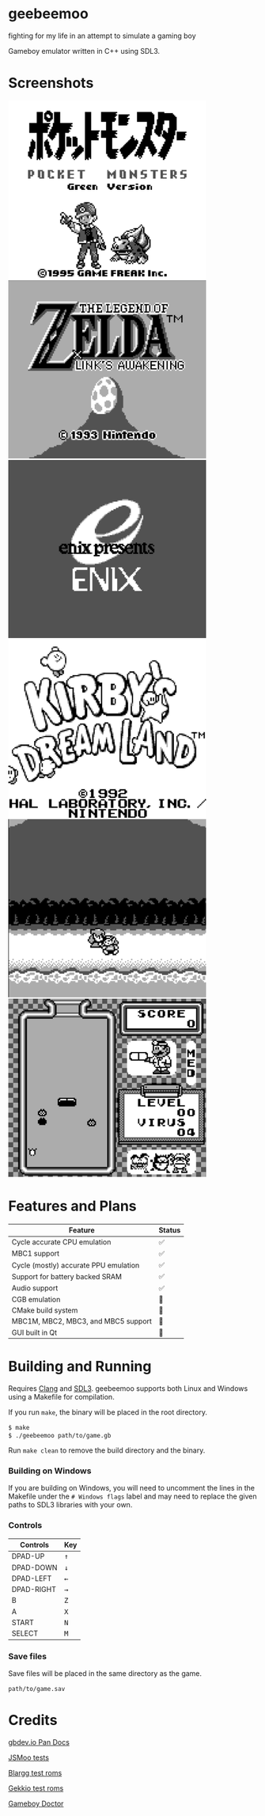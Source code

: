 # geebeemoo

fighting for my life in an attempt to simulate a gaming boy

Gameboy emulator written in C++ using SDL3.

# Screenshots

<img src="https://raw.githubusercontent.com/alexeidoell/geebeemoo/refs/heads/main/images/pkmng.png" height="360" width="400"/><img src="https://raw.githubusercontent.com/alexeidoell/geebeemoo/refs/heads/main/images/lotz_title.png" height="360" width="400"/>
<img src="https://raw.githubusercontent.com/alexeidoell/geebeemoo/refs/heads/main/images/enix_logo.png" height="360" width="400"/><img src="https://raw.githubusercontent.com/alexeidoell/geebeemoo/refs/heads/main/images/kirby_title.png" height="360" width="400"/>
<img src="https://raw.githubusercontent.com/alexeidoell/geebeemoo/refs/heads/main/images/lotz_beach.png" height="360" width="400"/><img src="https://raw.githubusercontent.com/alexeidoell/geebeemoo/refs/heads/main/images/drmario.png" height="360" width="400"/>

# Features and Plans
| Feature | Status |
| --- | --- |
| Cycle accurate CPU emulation | :white_check_mark: |
| MBC1 support | :white_check_mark: |
| Cycle (mostly) accurate PPU emulation | :white_check_mark: |
| Support for battery backed SRAM | :white_check_mark: |
| Audio support | :white_check_mark: |
| CGB emulation | :white_square_button: |
| CMake build system | :white_square_button: |
| MBC1M, MBC2, MBC3, and MBC5 support | :white_square_button: |
| GUI built in Qt | :white_square_button: |

# Building and Running

Requires [Clang](https://clang.llvm.org/) and [SDL3](https://github.com/libsdl-org/SDL). geebeemoo supports both Linux and Windows using a Makefile for compilation.

If you run `make`, the binary will be placed in the root directory.

```
$ make
$ ./geebeemoo path/to/game.gb
```

Run `make clean` to remove the build directory and the binary.

### Building on Windows

If you are building on Windows, you will need to uncomment the lines in the Makefile under the `# Windows flags` label and may need to replace the given paths to SDL3 libraries with your own.

### Controls
| Controls | Key |
| --- | --- |
| DPAD-UP | <kbd>↑</kbd> |
| DPAD-DOWN | <kbd>↓</kbd> |
| DPAD-LEFT | <kbd>←</kbd> |
| DPAD-RIGHT | <kbd>→</kbd> |
| B | <kbd>Z</kbd> |
| A | <kbd>X</kbd> |
| START | <kbd>N</kbd> |
| SELECT | <kbd>M</kbd> |

### Save files 

Save files will be placed in the same directory as the game.

```
path/to/game.sav
```

# Credits

[gbdev.io Pan Docs](https://gbdev.io/pandocs/)

[JSMoo tests](https://github.com/raddad772/jsmoo)

[Blargg test roms](https://github.com/retrio/gb-test-roms)

[Gekkio test roms](https://github.com/Gekkio/mooneye-test-suite)

[Gameboy Doctor](https://github.com/robert/gameboy-doctor)
